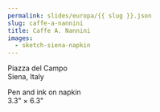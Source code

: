 ```yaml
---
permalink: slides/europa/{{ slug }}.json
slug: caffe-a-nannini
title: Caffe A. Nannini
images:
  - sketch-siena-napkin
---
```

Piazza del Campo  
Siena, Italy

Pen and ink on napkin  
3.3" × 6.3"